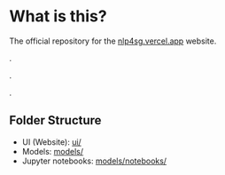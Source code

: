 
# What is this? 

The official repository for the [nlp4sg.vercel.app](nlp4sg.vercel.app) website. 

.

.

.
## Folder Structure 
- UI (Website): [ui/](ui/) 
- Models: [models/](models/)
- Jupyter notebooks: [models/notebooks/](models/notebooks/)
